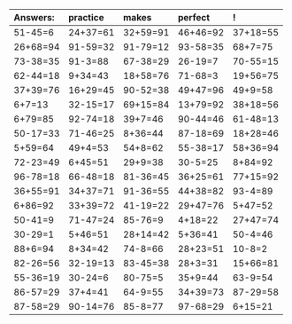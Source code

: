 | Answers: | practice | makes | perfect | ! |
| :--- | :--- | :--- | :--- | :--- |
| 51-45=6 | 24+37=61 | 32+59=91 | 46+46=92 | 37+18=55 | 
| 26+68=94 | 91-59=32 | 91-79=12 | 93-58=35 | 68+7=75 | 
| 73-38=35 | 91-3=88 | 67-38=29 | 26-19=7 | 70-55=15 | 
| 62-44=18 | 9+34=43 | 18+58=76 | 71-68=3 | 19+56=75 | 
| 37+39=76 | 16+29=45 | 90-52=38 | 49+47=96 | 49+9=58 | 
| 6+7=13 | 32-15=17 | 69+15=84 | 13+79=92 | 38+18=56 | 
| 6+79=85 | 92-74=18 | 39+7=46 | 90-44=46 | 61-48=13 | 
| 50-17=33 | 71-46=25 | 8+36=44 | 87-18=69 | 18+28=46 | 
| 5+59=64 | 49+4=53 | 54+8=62 | 55-38=17 | 58+36=94 | 
| 72-23=49 | 6+45=51 | 29+9=38 | 30-5=25 | 8+84=92 | 
| 96-78=18 | 66-48=18 | 81-36=45 | 36+25=61 | 77+15=92 | 
| 36+55=91 | 34+37=71 | 91-36=55 | 44+38=82 | 93-4=89 | 
| 6+86=92 | 33+39=72 | 41-19=22 | 29+47=76 | 5+47=52 | 
| 50-41=9 | 71-47=24 | 85-76=9 | 4+18=22 | 27+47=74 | 
| 30-29=1 | 5+46=51 | 28+14=42 | 5+36=41 | 50-4=46 | 
| 88+6=94 | 8+34=42 | 74-8=66 | 28+23=51 | 10-8=2 | 
| 82-26=56 | 32-19=13 | 83-45=38 | 28+3=31 | 15+66=81 | 
| 55-36=19 | 30-24=6 | 80-75=5 | 35+9=44 | 63-9=54 | 
| 86-57=29 | 37+4=41 | 64-9=55 | 34+39=73 | 87-29=58 | 
| 87-58=29 | 90-14=76 | 85-8=77 | 97-68=29 | 6+15=21 | 
